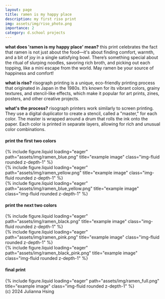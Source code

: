 ```yaml
---
layout: page
title: ramen is my happy place
description: my first riso print 
img: assets/img/riso_photo.png
importance: 2
category: d.school projects
---
```


**what does 'ramen is my happy place' mean?** this print celebrates the fact that ramen is not just about the food—it's about finding comfort, warmth, and a bit of joy in a single satisfying bowl. There’s something special about the ritual of slurping noodles, savoring rich broth, and picking out each topping, like a mini escape from the world. May ramen be your source of happiness and comfort!

**what is riso?** risograph printing is a unique, eco-friendly printing process that originated in Japan in the 1980s. It’s known for its vibrant colors, grainy textures, and stencil-like effects, which make it popular for art prints, zines, posters, and other creative projects.

**what's the process?** risograph printers work similarly to screen printing. They use a digital duplicator to create a stencil, called a "master," for each color. The master is wrapped around a drum that rolls the ink onto the paper. Each color is printed in separate layers, allowing for rich and unusual color combinations.

#### **print the first two colors**
<div class="row">
    <div class="col-sm mt-3 mt-md-0">
        {% include figure.liquid loading="eager" path="assets/img/ramen_blue.png" title="example image" class="img-fluid rounded z-depth-1" %}
    </div>
    <div class="col-sm mt-3 mt-md-0">
        {% include figure.liquid loading="eager" path="assets/img/ramen_yellow.png" title="example image" class="img-fluid rounded z-depth-1" %}
    </div>
    <div class="col-sm mt-3 mt-md-0">
        {% include figure.liquid loading="eager" path="assets/img/ramen_blue_yellow.png" title="example image" class="img-fluid rounded z-depth-1" %}
    </div>
</div>

#### **print the next two colors**
<div class="row">
    <div class="col-sm mt-3 mt-md-0">
        {% include figure.liquid loading="eager" path="assets/img/ramen_black.png" title="example image" class="img-fluid rounded z-depth-1" %}
    </div>
    <div class="col-sm mt-3 mt-md-0">
        {% include figure.liquid loading="eager" path="assets/img/ramen_pink.png" title="example image" class="img-fluid rounded z-depth-1" %}
    </div>
    <div class="col-sm mt-3 mt-md-0">
        {% include figure.liquid loading="eager" path="assets/img/ramen_black_pink.png" title="example image" class="img-fluid rounded z-depth-1" %}
    </div>
</div>

#### **final print**
<div class="row">
    <div class="col-sm mt-3 mt-md-0">
        {% include figure.liquid loading="eager" path="assets/img/ramen_full.png" title="example image" class="img-fluid rounded z-depth-1" %}
    </div>
</div>
<div class="caption">
    (c) 2024 Julianna Hsing
</div>